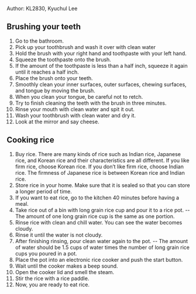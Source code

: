 Author: KL2830, Kyuchul Lee

##	Brushing your teeth 
1.	Go to the bathroom.
2.	Pick up your toothbrush and wash it over with clean water
3.	Hold the brush with your right hand and toothpaste with your left hand.
4.	Squeeze the toothpaste onto the brush.
5.	If the amount of the toothpaste is less than a half inch, squeeze it again until it reaches a half inch. 
6.	Place the brush onto your teeth. 
7.	Smoothly clean your inner surfaces, outer surfaces, chewing surfaces, and tongue by moving the brush. 
8.	When you clean your tongue, be careful not to retch. 
9.	Try to finish cleaning the teeth with the brush in three minutes.
10.	Rinse your mouth with clean water and spit it out. 
11.	Wash your toothbrush with clean water and dry it.
12.	Look at the mirror and say cheese.

##  Cooking rice
1.	Buy rice. There are many kinds of rice such as Indian rice, Japanese rice, and Korean rice and their characteristics are all different. If you like firm rice, choose Korean rice. If you don’t like firm rice, choose Indian rice. The firmness of Japanese rice is between Korean rice and Indian rice.
2.	Store rice in your home. Make sure that it is sealed so that you can store a longer period of time. 
3.	If you want to eat rice, go to the kitchen 40 minutes before having a meal. 
4.	Take rice out of a bin with long grain rice cup and pour it to a rice pot.
   --	The amount of one long grain rice cup is the same as one portion.
5.	Rinse rice with clean and chill water. You can see the water becomes cloudy.
6.	Rinse it until the water is not cloudy. 
7.	After finishing rinsing, pour clean water again to the pot.
   --	The amount of water should be 1.5 cups of water times the number of long grain rice cups you poured in a pot.
8.	Place the pot into an electronic rice cooker and push the start button.
9.	Wait until the cooker makes a beep sound.
10.	Open the cooker lid and smell the steam.
11.	Stir the rice with a rice paddle.
12.	Now, you are ready to eat rice. 
